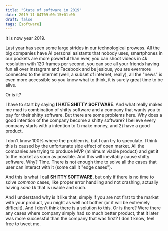 ```yaml
---
title: "State of software in 2019"
date: 2019-11-04T09:00:15+01:00
draft: false
tags: [software]
---
```

It is now year 2019.

Last year has seen some large strides in our technological prowess. 
All the big companies have AI personal asistants that nobody uses, 
smartphones in our pockets are more powerful than ever, you can shoot 
videos in 4k resolution with 120 frames per second, you can see
all your friends having fun all over Instagram and Facebook and be jealous, you
are evermore connected to the internet (well, a subset of internet, really), all the
"news" is even more accessible so you know what to think, it is surely great time to be alive.

Or is it?

I have to start by saying **I HATE SHITTY SOFTWARE**. And what really makes me mad
is combination of shitty software and a company that wants you to pay for their shitty
software. But there are some problems here. Why does a good intention of the company
become a shitty software? I believe every company starts with a intention to 1) make money,
 and 2) have a good product.

I don't know 100% where the problem is, but I can try to speculate. I think this
is caused by the unfortunate side effect of open market. All the companies are
trying to produce MVP (minimum viable product) and get it to the market as soon
as possible. And this will inevitably cause shitty software. Why? Time. There is not
enough time to solve all the cases that user can interact with it (some call it "edge cases").

And this is what I call **SHITTY SOFTWARE**, but only if there is no time to solve
*common* cases, like proper error handling and not crashing, actually having *sane UI*
that is usable and such.

And I understand why is it like that, simply if you are not first to the market with
your product, you might as well not bother (or it will be extremely difficult). And I
don't think there is a solution to this. Or is there? Were there any cases where company
simply had so much better product, that it later was more successful than the company
that was first? I don't know, feel free to tweet me.
